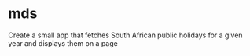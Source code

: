 # mds
Create a small app that fetches South African public holidays for a given year and displays them on a page
